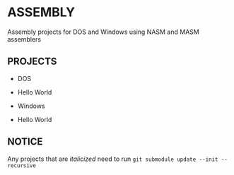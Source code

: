# ASSEMBLY

Assembly projects for DOS and Windows using NASM and MASM assemblers

## PROJECTS

- DOS

- Hello World

- Windows

- Hello World

## NOTICE

Any projects that are _italicized_ need to run `git submodule update --init --recursive`
